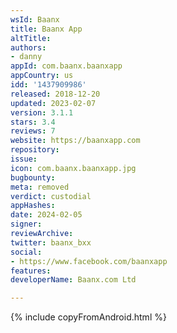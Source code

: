 ```yaml
---
wsId: Baanx
title: Baanx App
altTitle: 
authors:
- danny
appId: com.baanx.baanxapp
appCountry: us
idd: '1437909986'
released: 2018-12-20
updated: 2023-02-07
version: 3.1.1
stars: 3.4
reviews: 7
website: https://baanxapp.com
repository: 
issue: 
icon: com.baanx.baanxapp.jpg
bugbounty: 
meta: removed
verdict: custodial
appHashes: 
date: 2024-02-05
signer: 
reviewArchive: 
twitter: baanx_bxx
social:
- https://www.facebook.com/baanxapp
features: 
developerName: Baanx.com Ltd

---
```


{% include copyFromAndroid.html %}
